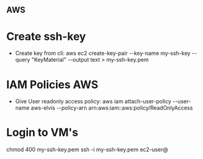 ## AWS
# Create ssh-key #
- Create key from cli:
    aws ec2 create-key-pair --key-name my-ssh-key --query "KeyMaterial" --output text > my-ssh-key.pem

# IAM Policies AWS
- Give User readonly access policy:
    aws iam attach-user-policy --user-name aws-elvis --policy-arn arn:aws:iam::aws:policy/ReadOnlyAccess

# Login to VM's
chmod 400 my-ssh-key.pem
ssh -i my-ssh-key.pem ec2-user@<public-ip>